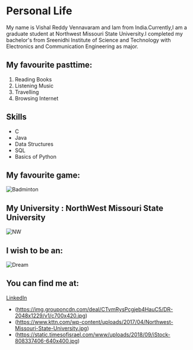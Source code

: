 # Personal Life
My name is Vishal Reddy Vennavaram and Iam from India.Currently,I am a graduate student at Northwest Missouri State University.I completed my bachelor's from Sreenidhi Institute of Science and Technology with  Electronics and Communication Engineering as major.
## My favourite pasttime:
1. Reading Books
2. Listening Music
3. Travelling
4. Browsing Internet 
## Skills 
* C
* Java
* Data Structures
* SQL
* Basics of Python
## My favourite game:
![Badminton](https://img.grouponcdn.com/deal/CTvmRysPcgjeb4HauC5/DR-2048x1229/v1/c700x420.jpg)


## My University : NorthWest Missouri State University
![NW](https://www.kttn.com/wp-content/uploads/2017/04/Northwest-Missouri-State-University.jpg)



## I wish to be an:
![Dream](https://static.timesofisrael.com/www/uploads/2018/09/iStock-808337406-640x400.jpg)


## You can find me at:
[LinkedIn](https://www.linkedin.com/in/vishalreddyvennavaram/)
* (https://img.grouponcdn.com/deal/CTvmRysPcgjeb4HauC5/DR-2048x1229/v1/c700x420.jpg)
* (https://www.kttn.com/wp-content/uploads/2017/04/Northwest-Missouri-State-University.jpg)
* (https://static.timesofisrael.com/www/uploads/2018/09/iStock-808337406-640x400.jpg)



